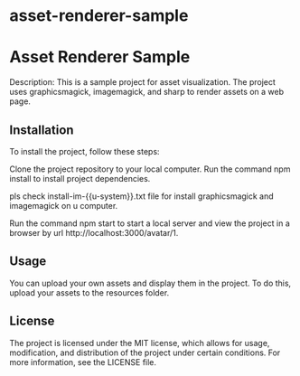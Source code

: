 # asset-renderer-sample

# Asset Renderer Sample
Description:
This is a sample project for asset visualization. The project uses graphicsmagick, imagemagick, and sharp to render assets on a web page.

## Installation
To install the project, follow these steps:

Clone the project repository to your local computer.
Run the command npm install to install project dependencies.

pls check install-im-{{u-system}}.txt file for install graphicsmagick and imagemagick on u computer.

Run the command npm start to start a local server and view the project in a browser by url http://localhost:3000/avatar/1.
## Usage
You can upload your own assets and display them in the project. To do this, upload your assets to the resources folder.

## License
The project is licensed under the MIT license, which allows for usage, modification, and distribution of the project under certain conditions. For more information, see the LICENSE file.
